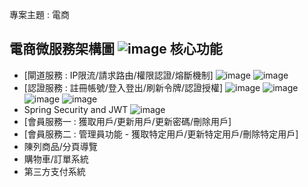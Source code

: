 專案主題 : 電商

電商微服務架構圖
![image](uploads/ea59e0f3c59ad231a35430a99f8064ad/image.png)
核心功能
---

- [閘道服務 : IP限流/請求路由/權限認證/熔斷機制]
![image](uploads/83fe479a4ec1c21baa24615886a21dce/image.png)
![image](uploads/b7fcf9b0d8665bed64e63c40fd4bf87b/image.png)
- [認證服務 : 註冊帳號/登入登出/刷新令牌/認證授權]
![image](uploads/ca553b962996c3623e18e00b5abe1414/image.png)
![image](uploads/84ce660ba51f02914a4b604c8c09cbed/image.png)
![image](uploads/314d8c8e2f4996101667d15786d95539/image.png)
![image](uploads/d08bba786e2f25348219ccf69dca6761/image.png)
- Spring Security and JWT
![image](uploads/c1f5e1b30c460764dc67b54bdaf8423e/image.png)
- [會員服務一 : 獲取用戶/更新用戶/更新密碼/刪除用戶]
- [會員服務二 : 管理員功能 - 獲取特定用戶/更新特定用戶/刪除特定用戶]
- 陳列商品/分頁導覽
- 購物車/訂單系統
- 第三方支付系統
